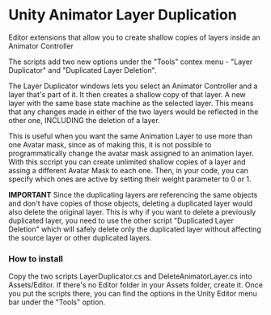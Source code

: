 # Unity Animator Layer Duplication
Editor extensions that allow you to create shallow copies of layers inside an Animator Controller

The scripts add two new options under the "Tools" contex menu - "Layer Duplicator" and "Duplicated Layer Deletion".

The Layer Duplicator windows lets you select an Animator Controller and a layer that's part of it. It then creates a shallow copy of that layer. A new layer with the same base state machine as the selected layer. This means that any changes made in either of the two layers would be reflected in the other one, INCLUDING the deletion of a layer.

This is useful when you want the same Animation Layer to use more than one Avatar mask, since as of making this, it is not possible to programmatically change the avatar mask assigned to an animation layer. With this sccript you can create unlimited shallow copies of a layer and assing a different Avatar Mask to each one. Then, in your code, you can specify which ones are active by setting their weight parameter to 0 or 1.

**IMPORTANT**
Since the duplicating layers are referencing the same objects and don't have copies of those objects, deleting a duplicated layer would also delete the original layer. This is why if you want to delete a previously duplicated layer, you need to use the other script "Duplicated Layer Deletion" which will safely delete only the duplicated layer without affecting the source layer or other duplicated layers.


### How to install

Copy the two scripts LayerDuplicator.cs and DeleteAnimatorLayer.cs into Assets/Editor. If there's no Editor folder in your Assets folder, create it. Once you put the scripts there, you can find the options in the Unity Editor menu bar under the "Tools" option.
